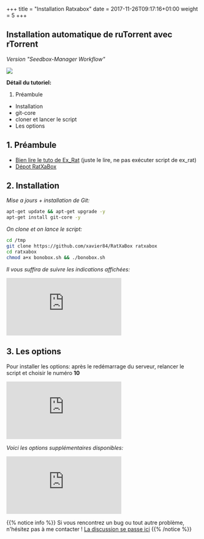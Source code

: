 +++
title = "Installation Ratxabox"
date =  2017-11-26T09:17:16+01:00
weight = 5
+++

## Installation automatique de ruTorrent avec rTorrent
*Version "Seedbox-Manager Workflow"*

![](/images/ratxabox.png)

**Détail du tutoriel:**

1. Préambule
* Installation
* git-core
* cloner et lancer le script
* Les options


## 1. Préambule

* [Bien lire le tuto de Ex_Rat](https://mondedie.fr/d/5399 "Ratxabox") (juste le lire, ne pas exécuter script de ex_rat)
* [Dépot RatXaBox](https://github.com/xavier84/RatXaBox "Ratxabox")

## 2.  Installation

*Mise a jours + installation de Git:*
```bash
apt-get update && apt-get upgrade -y
apt-get install git-core -y
```

*On clone et on lance le script:*
```bash
cd /tmp
git clone https://github.com/xavier84/RatXaBox ratxabox
cd ratxabox
chmod a+x bonobox.sh && ./bonobox.sh
```
*Il vous suffira de suivre les indications affichées:*

![Google logo](https://cloud.llamasweet.tech/index.php/apps/files_sharing/ajax/publicpreview.php?x=1920&y=543&a=true&file=ratxaboxlin.jpg&t=EWJJRRVDeKBnP7I&scalingup=0 "google logo")

## 3.  Les options
Pour installer les options: après le redémarrage du serveur, relancer le script et choisir le numéro **10**

![Google logo](https://cloud.llamasweet.tech/index.php/apps/files_sharing/ajax/publicpreview.php?x=1920&y=543&a=true&file=options.jpg&t=QoqdE9ywmV4DzX8&scalingup=0 "google logo")

*Voici les options supplémentaires disponibles:*

![Google logo](https://cloud.llamasweet.tech/index.php/apps/files_sharing/ajax/publicpreview.php?x=1920&y=543&a=true&file=options%25C3%25A9tendues.jpg&t=GAKD2pGwgBIkhB9&scalingup=0 "google logo")

{{% notice info %}}
Si vous rencontrez un bug ou tout autre problème, n'hésitez pas à me contacter !
[La discussion se passe ici](https://mondedie.fr/d/8717-Discussion-RatXaBox-ruTorrent-avec-rTorrent-Version-Workflow "Ratxabox")
{{% /notice %}}
